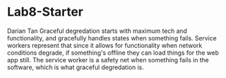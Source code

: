 # Lab8-Starter
Darian Tan
Graceful degredation starts with maximum tech and functionality, and gracefully handles states when something fails. Service workers represent that since it allows for functionality when network conditions degrade, if something's offline they can load things for the web app still. The service worker is a safety net when something fails in the software, which is what graceful degredation is.